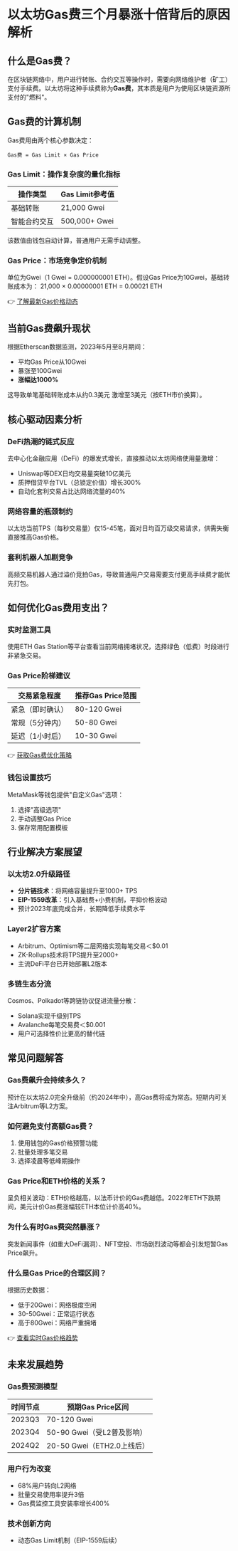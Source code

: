 # 以太坊Gas费三个月暴涨十倍背后的原因解析

## 什么是Gas费？

在区块链网络中，用户进行转账、合约交互等操作时，需要向网络维护者（矿工）支付手续费。以太坊将这种手续费称为**Gas费**，其本质是用户为使用区块链资源所支付的"燃料"。

## Gas费的计算机制

Gas费用由两个核心参数决定：

```
Gas费 = Gas Limit × Gas Price
```

### Gas Limit：操作复杂度的量化指标
| 操作类型 | Gas Limit参考值 |
|---------|----------------|
| 基础转账 | 21,000 Gwei     |
| 智能合约交互 | 500,000+ Gwei |

该数值由钱包自动计算，普通用户无需手动调整。

### Gas Price：市场竞争定价机制
单位为Gwei（1 Gwei = 0.000000001 ETH）。假设Gas Price为10Gwei，基础转账成本为：
21,000 × 0.00000001 ETH = 0.00021 ETH

👉 [了解最新Gas价格动态](https://bit.ly/okx_welcome)

## 当前Gas费飙升现状

根据Etherscan数据监测，2023年5月至8月期间：
- 平均Gas Price从10Gwei
- 暴涨至100Gwei
- **涨幅达1000%**

这导致单笔基础转账成本从约0.3美元
激增至3美元（按ETH市价换算）。

## 核心驱动因素分析

### DeFi热潮的链式反应
去中心化金融应用（DeFi）的爆发式增长，直接推动以太坊网络使用量激增：
- Uniswap等DEX日均交易量突破10亿美元
- 质押借贷平台TVL（总锁定价值）增长300%
- 自动化套利交易占比达网络流量的40%

### 网络容量的瓶颈制约
以太坊当前TPS（每秒交易量）仅15-45笔，面对日均百万级交易请求，供需失衡直接推高Gas价格。

### 套利机器人加剧竞争
高频交易机器人通过溢价竞拍Gas，导致普通用户交易需要支付更高手续费才能优先打包。

## 如何优化Gas费用支出？

### 实时监测工具
使用ETH Gas Station等平台查看当前网络拥堵状况，选择绿色（低费）时段进行非紧急交易。

### Gas Price阶梯建议
| 交易紧急程度 | 推荐Gas Price范围 |
|-------------|-------------------|
| 紧急（即时确认） | 80-120 Gwei       |
| 常规（5分钟内） | 50-80 Gwei        |
| 延迟（1小时后） | 10-30 Gwei        |

👉 [获取Gas费优化策略](https://bit.ly/okx_welcome)

### 钱包设置技巧
MetaMask等钱包提供"自定义Gas"选项：
1. 选择"高级选项"
2. 手动调整Gas Price
3. 保存常用配置模板

## 行业解决方案展望

### 以太坊2.0升级路径
- **分片链技术**：将网络容量提升至1000+ TPS
- **EIP-1559改革**：引入基础费+小费机制，平抑价格波动
- 预计2023年底完成合并，长期降低手续费水平

### Layer2扩容方案
- Arbitrum、Optimism等二层网络实现每笔交易＜$0.01
- ZK-Rollups技术将TPS提升至2000+
- 主流DeFi平台已开始部署L2版本

### 多链生态分流
Cosmos、Polkadot等跨链协议促进流量分散：
- Solana实现千级别TPS
- Avalanche每笔交易费＜$0.001
- 用户可选择性价比更高的替代链

## 常见问题解答

### Gas费飙升会持续多久？
预计在以太坊2.0完全升级前（约2024年中），高Gas费将成为常态。短期内可关注Arbitrum等L2方案。

### 如何避免支付高额Gas费？
1. 使用钱包的Gas价格预警功能
2. 批量处理多笔交易
3. 选择凌晨等低峰期操作

### Gas Price和ETH价格的关系？
呈负相关波动：ETH价格越高，以法币计价的Gas费越低。2022年ETH下跌期间，美元计价Gas费涨幅较ETH本位计价高40%。

### 为什么有时Gas费突然暴涨？
突发新闻事件（如重大DeFi漏洞）、NFT空投、市场剧烈波动等都会引发短暂Gas Price飙升。

### 什么是Gas Price的合理区间？
根据历史数据：
- 低于20Gwei：网络极度空闲
- 30-50Gwei：正常运行状态
- 高于80Gwei：网络严重拥堵

👉 [查看实时Gas价格趋势](https://bit.ly/okx_welcome)

## 未来发展趋势

### Gas费预测模型
| 时间节点 | 预期Gas Price区间 |
|---------|-------------------|
| 2023Q3   | 70-120 Gwei       |
| 2023Q4   | 50-90 Gwei（受L2普及影响） |
| 2024Q2   | 20-50 Gwei（ETH2.0上线后） |

### 用户行为改变
- 68%用户转向L2网络
- 批量交易使用率提升3倍
- Gas费监控工具安装率增长400%

### 技术创新方向
- 动态Gas Limit机制（EIP-1559后续）